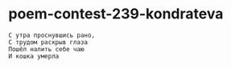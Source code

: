 # poem-contest-239-kondrateva

```
С утра проснувшись рано,
С трудом раскрыв глаза
Пошёл налить себе чаю
И кошка умерла
```
